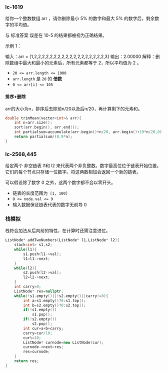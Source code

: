### lc-1619

给你一个整数数组 arr ，请你删除最小 5% 的数字和最大 5% 的数字后，剩余数字的平均值。

与 标准答案 误差在 10-5 的结果都被视为正确结果。

 

示例 1：

输入：arr = [1,2,2,2,2,2,2,2,2,2,2,2,2,2,2,2,2,2,2,3]
输出：2.00000
解释：删除数组中最大和最小的元素后，所有元素都等于 2，所以平均值为 2 。

- `20 <= arr.length <= 1000`
- `arr.length` 是 `20` 的 **倍数** 
- `0 <= arr[i] <= 105`



#### 排序+删除

arr的大小为n，排序后去除前n/20以及后n/20，再计算剩下的元素和。



```c++
double trimMean(vector<int>& arr){
	int n=arr.size();
	sort(arr.begin(), arr.end());
	int partialsum=accumulate(arr.begin()+n/20, arr.begin()+19*n/20,0);
	return partialsum/(0.9*n);
}
```





### lc-2568,445

给定两个 非空链表 l1和 l2 来代表两个非负整数。数字最高位位于链表开始位置。它们的每个节点只存储一位数字。将这两数相加会返回一个新的链表。

可以假设除了数字 0 之外，这两个数字都不会以零开头。

- 链表的长度范围为` [1, 100]`
- `0 <= node.val <= 9`
- 输入数据保证链表代表的数字无前导 0



### 栈模拟

栈符合加法从后向前的特性，在计算时还需注意进位。



```c++
ListNode* addTwoNumbers(ListNode* l1,ListNode* l2){
	stack<int> s1,s2;
	while(l1){
		s1.push(l1->val);
		l1=l1->next;
	}
	while(l2){
		s2.push(l2->val);
		l2=l2->next;
	}
	int carry=0;
	ListNode* res=nullptr;
	while(!s1.empty()||!s2.empty()||carry!=0){
		int a=s1.empty()?0:s1.top();
		int b=s2.empty()?0:s2.top();
		if(!s1.empty())
			s1.pop();
		if(!s2.empty())
			s2.pop();
		int cur=a+b+carry;
		carry=cur/10;
		cur%=10;
		ListNode* curnode=new ListNode(cur);
		curnode->next=res;
		res=curnode;
	}
	return res;
}
```

